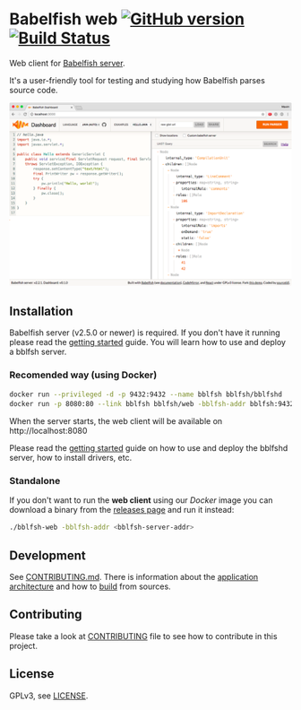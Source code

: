 # Babelfish web [![GitHub version](https://badge.fury.io/gh/bblfsh%web.svg)](https://github.com/bblfsh/web/releases) [![Build Status](https://travis-ci.org/bblfsh/web.svg?branch=master)](https://travis-ci.org/bblfsh/web)

Web client for [Babelfish server](https://bblf.sh).

It's a user-friendly tool for testing and studying how Babelfish parses source code.

![Screenshot](images/screenshot.png?raw=true)

## Installation

Babelfish server (v2.5.0 or newer) is required.
If you don't have it running please read the [getting started](https://doc.bblf.sh/using-babelfish/getting-started.html) guide. You will learn how to use and deploy a bblfsh server.

### Recomended way (using Docker)

```sh
docker run --privileged -d -p 9432:9432 --name bblfsh bblfsh/bblfshd
docker run -p 8080:80 --link bblfsh bblfsh/web -bblfsh-addr bblfsh:9432
```

When the server starts, the web client will be available on http://localhost:8080

Please read the [getting started](https://doc.bblf.sh/using-babelfish/getting-started.html) guide on how to use and deploy the bblfshd server, how to install drivers, etc.

### Standalone

If you don't want to run the **web client** using our *Docker* image you can download a binary from the [releases page](https://github.com/bblfsh/web/releases) and run it instead:

```sh
./bblfsh-web -bblfsh-addr <bblfsh-server-addr>
```

## Development

See [CONTRIBUTING.md](CONTRIBUTING.md). There is information about the [application architecture](CONTRIBUTING.md#Architecture) and how to [build](CONTRIBUTING.md#Development) from sources.

## Contributing

Please take a look at [CONTRIBUTING](CONTRIBUTING.md) file to see how to contribute in this project.

## License

GPLv3, see [LICENSE](LICENSE).
